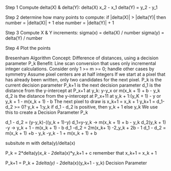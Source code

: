 
Step 1 Compute delta(X) & delta(Y):
delta(X) x_2 - x_1
delta(Y) = y_2 - y_1

Step 2 determine how many points to compute:
if |delta(X)| > |delta(Y)| then number = |delta(X)| + 1 else number = |delta(Y)| + 1

Step 3 Compute X & Y increments:
sigma(x) = delta(X) / number
sigma(y) = delta(Y) / number

Step 4 Plot the points

Bresenham Algorithm
Concept: Difference of distances, using a decision parameter P_k
Benefit: Line scan conversion that uses only incremental integer calculations.
Consider only 1 >= m >= 0; handle other cases by symmetry
Assume pixel centers are at half integers
If we start at a pixel that has already been written, only two candidates for the next pixel.
P_k is the current decision parameter
P_k+1 is the next decision parameter
d_1 is the distance from the y-intercept at P_x+1 at y_k: y-y_x or m(x_k + 1) + b - y_k
d_2 is the distance from the y-intercept at P_x+11 at y_k + 1:(y_K + 1) - y or y_k + 1 - m(x_k + 1) - b
The next pixel to draw is x_k+1 = x_k + 1
y_k+1 = d_1-d_2 >= 0? y_k + 1:y_k
if d_1 - d_2 is positive, then y_k + 1 else y_k
We use this to create a Decision Parameter P_k

d_1 - d_2 = (y-y_k)-((y_k + 1)-y)
d_1=y-y_k -> m(x_k + 1) + b - y_k
d_2(y_k + 1) -y -> y_k + 1 - m(x_k + 1) - b
d_1 -d_2 = 2m(x_k+ 1) -2_y_k + 2b - 1
d_1 - d_2 = m(x_k + 1) +b - y_k -y_k - 1 + m(x_k + 1) + b

subsitute m with delta(y)/delta(x)

P_k = 2*delta(y)*x_k - 2*delta(x)*y_k+1 + c
remember that x_k+1 = x_k + 1

P_k+1 = P_k + 2*delta(y) - 2*delta(x)(y_k+1 - y_k) 	Decision Parameter

